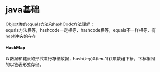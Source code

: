 # java基础

Object类的equals方法和hashCode方法理解：   
equals方法相等，hashcode一定相等，hashcode相等，equals不一样相等，有hash冲突的存在 


#### HashMap
以数据和链表的形式进行存储数据，hash(key)&(len-1)获取数组下标，下标相同的以链表形式存储。   


